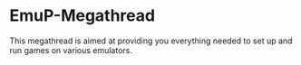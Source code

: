 # EmuP-Megathread
This megathread is aimed at providing you everything needed to set up and run games on various emulators.
